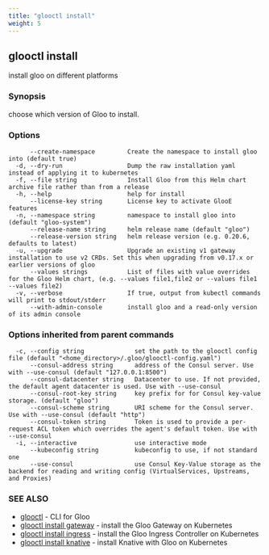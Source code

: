 ```yaml
---
title: "glooctl install"
weight: 5
---
```

## glooctl install

install gloo on different platforms

### Synopsis

choose which version of Gloo to install.

### Options

```
      --create-namespace         Create the namespace to install gloo into (default true)
  -d, --dry-run                  Dump the raw installation yaml instead of applying it to kubernetes
  -f, --file string              Install Gloo from this Helm chart archive file rather than from a release
  -h, --help                     help for install
      --license-key string       License key to activate GlooE features
  -n, --namespace string         namespace to install gloo into (default "gloo-system")
      --release-name string      helm release name (default "gloo")
      --release-version string   helm release version (e.g. 0.20.6, defaults to latest)
  -u, --upgrade                  Upgrade an existing v1 gateway installation to use v2 CRDs. Set this when upgrading from v0.17.x or earlier versions of gloo
      --values strings           List of files with value overrides for the Gloo Helm chart, (e.g. --values file1,file2 or --values file1 --values file2)
  -v, --verbose                  If true, output from kubectl commands will print to stdout/stderr
      --with-admin-console       install gloo and a read-only version of its admin console
```

### Options inherited from parent commands

```
  -c, --config string              set the path to the glooctl config file (default "<home_directory>/.gloo/glooctl-config.yaml")
      --consul-address string      address of the Consul server. Use with --use-consul (default "127.0.0.1:8500")
      --consul-datacenter string   Datacenter to use. If not provided, the default agent datacenter is used. Use with --use-consul
      --consul-root-key string     key prefix for for Consul key-value storage. (default "gloo")
      --consul-scheme string       URI scheme for the Consul server. Use with --use-consul (default "http")
      --consul-token string        Token is used to provide a per-request ACL token which overrides the agent's default token. Use with --use-consul
  -i, --interactive                use interactive mode
      --kubeconfig string          kubeconfig to use, if not standard one
      --use-consul                 use Consul Key-Value storage as the backend for reading and writing config (VirtualServices, Upstreams, and Proxies)
```

### SEE ALSO

* [glooctl](../glooctl)	 - CLI for Gloo
* [glooctl install gateway](../glooctl_install_gateway)	 - install the Gloo Gateway on Kubernetes
* [glooctl install ingress](../glooctl_install_ingress)	 - install the Gloo Ingress Controller on Kubernetes
* [glooctl install knative](../glooctl_install_knative)	 - install Knative with Gloo on Kubernetes

